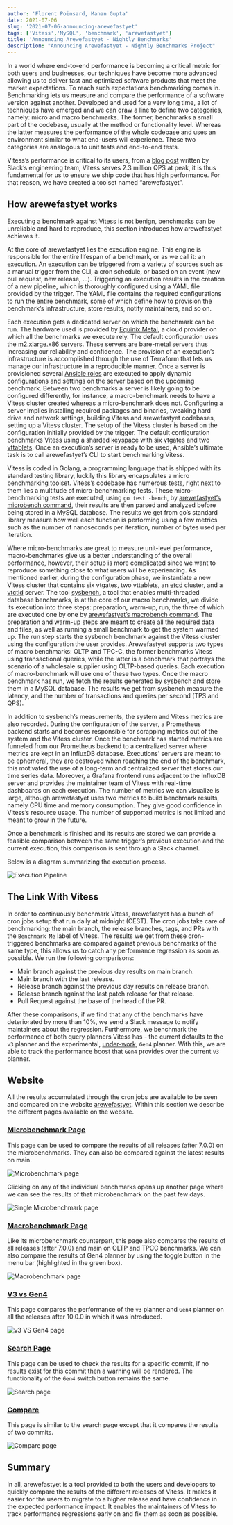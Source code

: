 ```yaml
---
author: 'Florent Poinsard, Manan Gupta'
date: 2021-07-06
slug: '2021-07-06-announcing-arewefastyet'
tags: ['Vitess','MySQL', 'benchmark', 'arewefastyet']
title: 'Announcing Arewefastyet - Nightly Benchmarks'
description: "Announcing Arewefastyet - Nightly Benchmarks Project"
---
```


In a world where end-to-end performance is becoming a critical metric for both users and businesses, our techniques have become more advanced allowing us to deliver fast and optimized software products that meet the market expectations.
To reach such expectations benchmarking comes in.
Benchmarking lets us measure and compare the performance of a software version against another.
Developed and used for a very long time, a lot of techniques have emerged and we can draw a line to define two categories, namely: micro and macro benchmarks.
The former, benchmarks a small part of the codebase, usually at the method or functionality level.
Whereas the latter measures the performance of the whole codebase and uses an environment similar to what end-users will experience.
These two categories are analogous to unit tests and end-to-end tests.

Vitess’s performance is critical to its users, from a [blog post](https://slack.engineering/scaling-datastores-at-slack-with-vitess/) written by Slack’s engineering team, Vitess serves 2.3 million QPS at peak, it is thus fundamental for us to ensure we ship code that has high performance.
For that reason, we have created a toolset named “arewefastyet”.

## How arewefastyet works

Executing a benchmark against Vitess is not benign, benchmarks can be unreliable and hard to reproduce, this section introduces how arewefastyet achieves it.

At the core of arewefastyet lies the execution engine.
This engine is responsible for the entire lifespan of a benchmark, or as we call it: an execution.
An execution can be triggered from a variety of sources such as a manual trigger from the CLI, a cron schedule, or based on an event (new pull request, new release, …).
Triggering an execution results in the creation of a new pipeline, which is thoroughly configured using a YAML file provided by the trigger.
The YAML file contains the required configurations to run the entire benchmark, some of which define how to provision the benchmark’s infrastructure, store results, notify maintainers, and so on.

Each execution gets a dedicated server on which the benchmark can be run.
The hardware used is provided by [Equinix Metal](https://metal.equinix.com), a cloud provider on which all the benchmarks we execute rely.
The default configuration uses the [m2.xlarge.x86](https://metal.equinix.com/developers/docs/servers/server-specs/#m2xlargex86) servers.
These servers are bare-metal servers thus increasing our reliability and confidence.
The provision of an execution’s infrastructure is accomplished through the use of Terraform that lets us manage our infrastructure in a reproducible manner.
Once a server is provisioned several [Ansible roles](https://docs.ansible.com/ansible/latest/user_guide/playbooks_reuse_roles.html) are executed to apply dynamic configurations and settings on the server based on the upcoming benchmark.
Between two benchmarks a server is likely going to be configured differently, for instance, a macro-benchmark needs to have a Vitess cluster created whereas a micro-benchmark does not.
Configuring a server implies installing required packages and binaries, tweaking hard drive and network settings, building Vitess and arewefastyet codebases, setting up a Vitess cluster.
The setup of the Vitess cluster is based on the configuration initially provided by the trigger. The default configuration benchmarks Vitess using a sharded [keyspace](https://vitess.io/docs/concepts/keyspace/) with six [vtgates](https://vitess.io/docs/concepts/vtgate/) and two [vttablets](https://vitess.io/docs/concepts/tablet/).
Once an execution’s server is ready to be used, Ansible’s ultimate task is to call arewefastyet’s CLI to start benchmarking Vitess.

Vitess is coded in Golang, a programming language that is shipped with its standard testing library, luckily this library encapsulates a micro benchmarking toolset.
Vitess’s codebase has numerous tests, right next to them lies a multitude of micro-benchmarking tests.
These micro-benchmarking tests are executed, using `go test -bench`, by [arewefastyet’s microbench command](https://github.com/vitessio/arewefastyet/blob/master/docs/arewefastyet_microbench_run.md), their results are then parsed and analyzed before being stored in a MySQL database.
The results we get from go’s standard library measure how well each function is performing using a few metrics such as the number of nanoseconds per iteration, number of bytes used per iteration. 

Where micro-benchmarks are great to measure unit-level performance, macro-benchmarks give us a better understanding of the overall performance, however, their setup is more complicated since we want to reproduce something close to what users will be experiencing.
As mentioned earlier, during the configuration phase, we instantiate a new Vitess cluster that contains six vtgates, two vttablets, an [etcd](https://etcd.io) cluster, and a [vtctld](https://vitess.io/docs/concepts/vtctld/) server.
The tool [sysbench](https://github.com/planetscale/sysbench), a tool that enables multi-threaded database benchmarks, is at the core of our macro benchmarks, we divide its execution into three steps: preparation, warm-up, run, the three of which are executed one by one by [arewefastyet’s macrobench command](https://github.com/vitessio/arewefastyet/blob/master/docs/arewefastyet_macrobench_run.md).
The preparation and warm-up steps are meant to create all the required data and files, as well as running a small benchmark to get the system warmed up.
The run step starts the sysbench benchmark against the Vitess cluster using the configuration the user provides.
Arewefastyet supports two types of macro benchmarks: OLTP and TPC-C, the former benchmarks Vitess using transactional queries, while the latter is a benchmark that portrays the scenario of a wholesale supplier using OLTP-based queries.
Each execution of macro-benchmark will use one of these two types.
Once the macro benchmark has run, we fetch the results generated by sysbench and store them in a MySQL database.
The results we get from sysbench measure the latency, and the number of transactions and queries per second (TPS and QPS).

In addition to sysbench’s measurements, the system and Vitess metrics are also recorded.
During the configuration of the server, a Prometheus backend starts and becomes responsible for scrapping metrics out of the system and the Vitess cluster.
Once the benchmark has started metrics are funneled from our Prometheus backend to a centralized server where metrics are kept in an InfluxDB database.
Executions’ servers are meant to be ephemeral, they are destroyed when reaching the end of the benchmark, this motivated the use of a long-term and centralized server that stores our time series data.
Moreover, a Grafana frontend runs adjacent to the InfluxDB server and provides the maintainer team of Vitess with real-time dashboards on each execution.
The number of metrics we can visualize is large, although arewefastyet uses two metrics to build benchmark results, namely CPU time and memory consumption.
They give good confidence in Vitess’s resource usage.
The number of supported metrics is not limited and meant to grow in the future.

Once a benchmark is finished and its results are stored we can provide a feasible comparison between the same trigger’s previous execution and the current execution, this comparison is sent through a Slack channel.

Below is a diagram summarizing the execution process.

<img src="/files/blog-arewefastyet/execution-pipeline.png" width="auto" height="auto" alt="Execution Pipeline" />

## The Link With Vitess

In order to continuously benchmark Vitess, arewefastyet has a bunch of cron jobs setup that run daily at midnight (CEST).
The cron jobs take care of benchmarking: the main branch, the release branches, tags, and PRs with the `Benchmark Me` label of Vitess.
The results we get from these cron-triggered benchmarks are compared against previous benchmarks of the same type, this allows us to catch any performance regression as soon as possible.
We run the following comparisons: 
 
  - Main branch against the previous day results on main branch.
  - Main branch with the last release.
  - Release branch against the previous day results on release branch.
  - Release branch against the last patch release for that release.
  - Pull Request against the base of the head of the PR.

After these comparisons, if we find that any of the benchmarks have deteriorated by more than 10%, we send a Slack message to notify maintainers about the regression.
Furthermore, we benchmark the performance of both query planners Vitess has - the current defaults to the `v3` planner and the experimental, [under-work](https://github.com/vitessio/vitess/issues/7280), `Gen4` planner.
With this, we are able to track the performance boost that `Gen4` provides over the current `v3` planner.

## Website

All the results accumulated through the cron jobs are available to be seen and compared on the website [arewefastyet](https://benchmark.vitess.io/).
Within this section we describe the different pages available on the website. 

### [Microbenchmark Page](https://benchmark.vitess.io/microbench)
This page can be used to compare the results of all releases (after 7.0.0) on the microbenchmarks.
They can also be compared against the latest results on main.

<img src="/files/blog-arewefastyet/microbench.png" width="auto" height="auto" alt="Microbenchmark page" />

Clicking on any of the individual benchmarks opens up another page where we can see the results of that microbenchmark on the past few days.

<img src="/files/blog-arewefastyet/microbenchSingle.png" width="auto" height="auto" alt="Single Microbenchmark page" />

### [Macrobenchmark Page](https://benchmark.vitess.io/macrobench)
Like its microbenchmark counterpart, this page also compares the results of all releases (after 7.0.0) and main on OLTP and TPCC benchmarks.
We can also compare the results of Gen4 planner by using the toggle button in the menu bar (highlighted in the green box).

<img src="/files/blog-arewefastyet/macrobench.png" width="auto" height="auto" alt="Macrobenchmark page" />

### [V3 vs Gen4](https://benchmark.vitess.io/v3_VS_Gen4)
This page compares the performance of the `v3` planner and `Gen4` planner on all the releases after 10.0.0 in which it was introduced.

<img src="/files/blog-arewefastyet/v3VsGen4.png" width="auto" height="auto" alt="v3 VS Gen4 page" />

### [Search Page](https://benchmark.vitess.io/search)
This page can be used to check the results for a specific commit, if no results exist for this commit then a warning will be rendered.
The functionality of the `Gen4` switch button remains the same.

<img src="/files/blog-arewefastyet/search.png" width="auto" height="auto" alt="Search page" />

### [Compare](https://benchmark.vitess.io/compare)
This page is similar to the search page except that it compares the results of two commits. 

<img src="/files/blog-arewefastyet/compare.png" width="auto" height="auto" alt="Compare page" />

## Summary

In all, arewefastyet is a tool provided to both the users and developers to quickly compare the results of the different releases of Vitess.
It makes it easier for the users to migrate to a higher release and have confidence in the expected performance impact.
It enables the maintainers of Vitess to track performance regressions early on and fix them as soon as possible.

